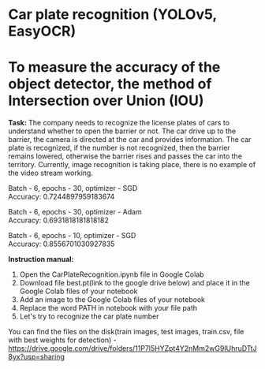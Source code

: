 # Car plate recognition (YOLOv5, EasyOCR)

# To measure the accuracy of the object detector, the method of Intersection over Union (IOU)

__Task:__
The company needs to recognize the license plates of cars to understand whether to open the barrier or not. The car drive up to the barrier, the camera is directed at the car and provides information. The car plate is recognized, if the number is not recognized, then the barrier remains lowered, otherwise the barrier rises and passes the car into the territory. Currently, image recognition is taking place, there is no example of the video stream working.


Batch - 6, epochs - 30, optimizer - SGD<br />
Accuracy: 0.7244897959183674


Batch - 6, epochs - 30, optimizer - Adam<br />
Accuracy: 0.6931818181818182


Batch - 6, epochs - 10, optimizer - SGD<br />
Accuracy: 0.8556701030927835 

__Instruction manual:<br />__
1. Open the CarPlateRecognition.ipynb file in Google Colab<br />
2. Download file best.pt(link to the google drive below) and place it in the Google Colab files of your notebook<br />
3. Add an image to the Google Colab files of your notebook<br />
4. Replace the word PATH in notebook with your file path<br />
5. Let's try to recognize the car plate number<br />


You can find the files on the disk(train images, test images, train.csv, file with best weights for detection) - https://drive.google.com/drive/folders/11P7l5HYZpt4Y2nMm2wG9IUhruDTtJ8yx?usp=sharing
